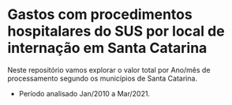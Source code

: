 # Gastos com procedimentos hospitalares do SUS por local de internação em Santa Catarina

Neste repositório vamos explorar o valor total por Ano/mês de processamento segundo os municípios de Santa Catarina.
* Período analisado Jan/2010 a Mar/2021.
